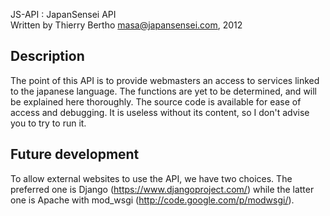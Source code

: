 JS-API : JapanSensei API<br />
Written by Thierry Bertho <masa@japansensei.com>, 2012


Description
-

The point of this API is to provide webmasters an access to services linked to the japanese language. The functions are yet to be determined, and will be explained here thoroughly.
The source code is available for ease of access and debugging. It is useless without its content, so I don't advise you to try to run it.


Future development
-

To allow external websites to use the API, we have two choices. The preferred one is Django (https://www.djangoproject.com/) while the latter one is Apache with mod_wsgi (http://code.google.com/p/modwsgi/).